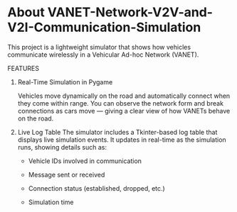 # About VANET-Network-V2V-and-V2I-Communication-Simulation

This project is a lightweight simulator that shows how vehicles communicate wirelessly in a Vehicular Ad-hoc Network (VANET).


FEATURES 

1. Real-Time Simulation in Pygame

   Vehicles move dynamically on the road and automatically connect when they come within range.
   You can observe the network form and break connections as cars move — giving a clear view of how VANETs behave on the road.

2. Live Log Table
   The simulator includes a Tkinter-based log table that displays live simulation events.
   It updates in real-time as the simulation runs, showing details such as:

   - Vehicle IDs involved in communication

   - Message sent or received

   - Connection status (established, dropped, etc.)

   - Simulation time

